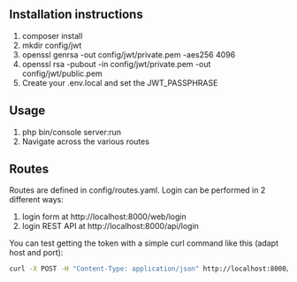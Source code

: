 Installation instructions
-------------------------

1. composer install
2. mkdir config/jwt
3. openssl genrsa -out config/jwt/private.pem -aes256 4096
4. openssl rsa -pubout -in config/jwt/private.pem -out config/jwt/public.pem
5. Create your .env.local and set the JWT_PASSPHRASE

Usage
-----

1. php bin/console server:run
2. Navigate across the various routes 

Routes
------

Routes are defined in config/routes.yaml. Login can be performed in 2 different ways:
1. login form at http://localhost:8000/web/login
2. login REST API at http://localhost:8000/api/login 

You can test getting the token with a simple curl command like this (adapt host and port):
```bash
curl -X POST -H "Content-Type: application/json" http://localhost:8000/api/login -d '{"username":"john_admin","password":"sicura"}'
```
